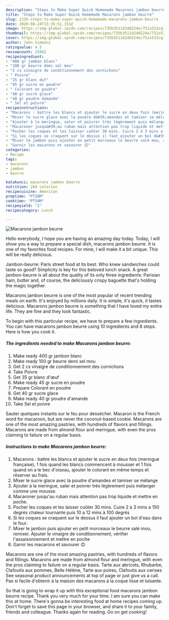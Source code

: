 ```yaml
---
description: "Steps to Make Super Quick Homemade Macarons jambon beurre"
title: "Steps to Make Super Quick Homemade Macarons jambon beurre"
slug: 2226-steps-to-make-super-quick-homemade-macarons-jambon-beurre
date: 2020-08-24T13:35:51.153Z
image: https://img-global.cpcdn.com/recipes/735b3511d240224e/751x532cq70/macarons-jambon-beurre-photo-principale-de-la-recette.jpg
thumbnail: https://img-global.cpcdn.com/recipes/735b3511d240224e/751x532cq70/macarons-jambon-beurre-photo-principale-de-la-recette.jpg
cover: https://img-global.cpcdn.com/recipes/735b3511d240224e/751x532cq70/macarons-jambon-beurre-photo-principale-de-la-recette.jpg
author: John Simmons
ratingvalue: 4.5
reviewcount: 25942
recipeingredient:
- "400 gr jambon blanc"
- "100 gr beurre demi sel mou"
- "2 cs vinaigre de conditionnement des cornichons"
- " Poivre"
- "35 gr blanc duf"
- "45 gr sucre en poudre"
- " Colorant en poudre"
- "40 gr sucre glace"
- "40 gr poudre damande"
- " Sel et poivre"
recipeinstructions:
- "Macarons : battre les blancs et ajouter le sucre en deux fois (meringue française), 1 fois quand les blancs commencent à mousser et 1 fois quand on a le bec d&#39;oiseau, ajouter le colorant en même temps et réserver au frais."
- "Mixer le sucre glace avec la poudre d&#39;amandes et tamiser se mélange"
- "Ajouter à la meringue, saler et poivrer très légèrement puis mélanger comme une mousse."
- "Macaroner jusqu&#39;au ruban mais attention pas trop liquide et mettre en poche."
- "Pocher les coques et les laisser coûter 30 mins. Cuire 2 à 3 mins a 150 degrés chaleur tournante puis 10 a 12 mins à 100 degrés"
- "Si les coques se craquent sur le dessus il faut ajouter un bol d&#39;eau dans le four."
- "Mixer le jambon puis ajouter en petit morceaux le beurre salé mou, remixer. Ajouter le vinaigre de conditionnement, vérifier l&#39;assaisonnement et mettre en poche"
- "Garnir les macarons et savourer 😊"
categories:
- Recipe
tags:
- macarons
- jambon
- beurre

katakunci: macarons jambon beurre 
nutrition: 264 calories
recipecuisine: American
preptime: "PT20M"
cooktime: "PT50M"
recipeyield: "2"
recipecategory: Lunch

---
```



![Macarons jambon beurre](https://img-global.cpcdn.com/recipes/735b3511d240224e/751x532cq70/macarons-jambon-beurre-photo-principale-de-la-recette.jpg)

Hello everybody, I hope you are having an amazing day today. Today, I will show you a way to prepare a special dish, macarons jambon beurre. It is one of my favorites food recipes. For mine, I will make it a bit unique. This will be really delicious.

Jambon-beurre: Paris street food at its best. Who knew sandwiches could taste so good? Simplicity is key for this beloved lunch snack. A great jambon-beurre is all about the quality of its only three ingredients: Parisian ham, butter and, of course, the deliciously crispy baguette that&#39;s holding the magic together.

Macarons jambon beurre is one of the most popular of recent trending meals on earth. It's enjoyed by millions daily. It is simple, it's quick, it tastes delicious. Macarons jambon beurre is something that I have loved my entire life. They are fine and they look fantastic.


To begin with this particular recipe, we have to prepare a few ingredients. You can have macarons jambon beurre using 10 ingredients and 8 steps. Here is how you cook it.

<!--inarticleads1-->

##### The ingredients needed to make Macarons jambon beurre:

1. Make ready 400 gr jambon blanc
1. Make ready 100 gr beurre demi sel mou
1. Get 2 cs vinaigre de conditionnement des cornichons
1. Take  Poivre
1. Get 35 gr blanc d&#39;œuf
1. Make ready 45 gr sucre en poudre
1. Prepare  Colorant en poudre
1. Get 40 gr sucre glace
1. Make ready 40 gr poudre d&#39;amande
1. Take  Sel et poivre


Sauter quelques instants sur le feu pour dessécher. Macaron is the French word for macaroon, but are never the coconut-based cookie. Macarons are one of the most amazing pastries, with hundreds of flavors and fillings. Macarons are made from almond flour and meringue, with even the pros claiming to failure on a regular basis. 

<!--inarticleads2-->

##### Instructions to make Macarons jambon beurre:

1. Macarons : battre les blancs et ajouter le sucre en deux fois (meringue française), 1 fois quand les blancs commencent à mousser et 1 fois quand on a le bec d&#39;oiseau, ajouter le colorant en même temps et réserver au frais.
1. Mixer le sucre glace avec la poudre d&#39;amandes et tamiser se mélange
1. Ajouter à la meringue, saler et poivrer très légèrement puis mélanger comme une mousse.
1. Macaroner jusqu&#39;au ruban mais attention pas trop liquide et mettre en poche.
1. Pocher les coques et les laisser coûter 30 mins. Cuire 2 à 3 mins a 150 degrés chaleur tournante puis 10 a 12 mins à 100 degrés
1. Si les coques se craquent sur le dessus il faut ajouter un bol d&#39;eau dans le four.
1. Mixer le jambon puis ajouter en petit morceaux le beurre salé mou, remixer. Ajouter le vinaigre de conditionnement, vérifier l&#39;assaisonnement et mettre en poche
1. Garnir les macarons et savourer 😊


Macarons are one of the most amazing pastries, with hundreds of flavors and fillings. Macarons are made from almond flour and meringue, with even the pros claiming to failure on a regular basis. Tarte aux abricots, Rhubarbe, Clafoutis aux pommes, Belle Hélène, Tarte aux poires, Clafoutis aux cerises See seasonal product announcements at top of page or just give us a call. Pas si facile d&#39;obtenir à la maison des macarons à la coque lisse et luisante. 

So that is going to wrap it up with this exceptional food macarons jambon beurre recipe. Thank you very much for your time. I am sure you can make this at home. There's gonna be interesting food at home recipes coming up. Don't forget to save this page in your browser, and share it to your family, friends and colleague. Thanks again for reading. Go on get cooking!
